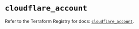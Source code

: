 # `cloudflare_account`

Refer to the Terraform Registry for docs: [`cloudflare_account`](https://registry.terraform.io/providers/cloudflare/cloudflare/4.49.1/docs/resources/account).
